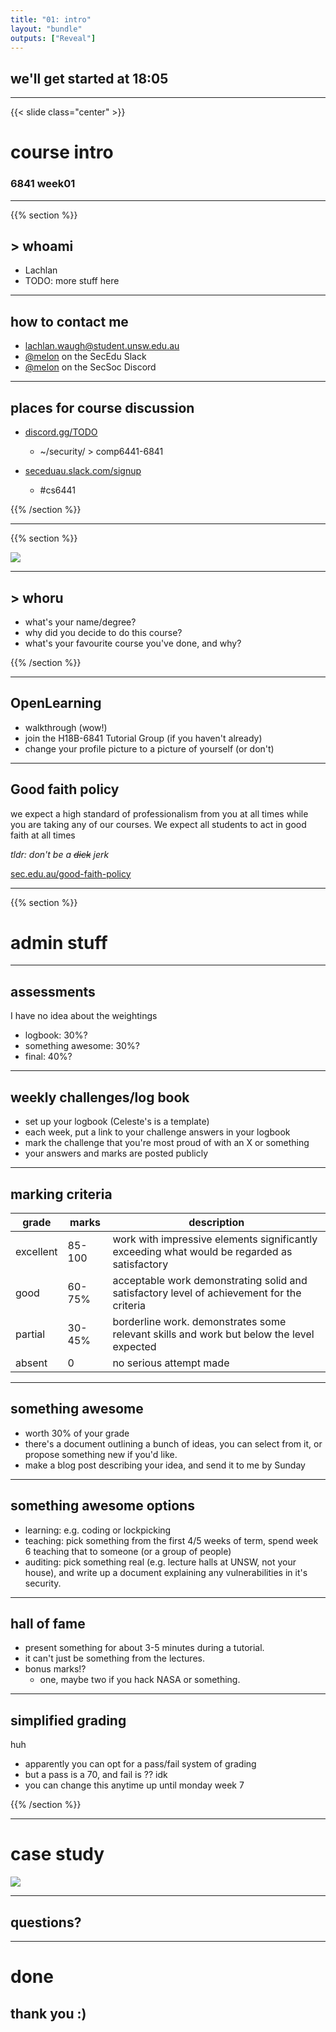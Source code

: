 ```yaml
---
title: "01: intro"
layout: "bundle"
outputs: ["Reveal"]
---
```


## we'll get started at 18:05

---

{{< slide class="center" >}}
# course intro
### 6841 week01

---

{{% section %}}

## > whoami

* Lachlan
* TODO: more stuff here

---

## how to contact me

* lachlan.waugh@student.unsw.edu.au
* [@melon]() on the SecEdu Slack
* [@melon]() on the SecSoc Discord

---

## places for course discussion

* [discord.gg/TODO](https://discord.gg/TODO)
    * ~/security/ > comp6441-6841

* [seceduau.slack.com/signup](https://seceduau.slack.com/signup)
    * #cs6441

{{% /section %}}

---

{{% section %}}

![](../img/week01/icebreaker.jpg)

---

## > whoru
* what's your name/degree?
* why did you decide to do this course?
* what's your favourite course you've done, and why?

{{% /section %}}

---

## OpenLearning
* walkthrough (wow!)
* join the H18B-6841 Tutorial Group (if you haven't already)
* change your profile picture to a picture of yourself (or don't)

---

## Good faith policy

we expect a high standard of professionalism from you at all times while you are taking any of our courses. We expect all students to act in good faith at all times

*tldr: don't be a ~~dick~~ jerk*

[sec.edu.au/good-faith-policy](https://sec.edu.au/good-faith-policy)

---

{{% section %}}
# admin stuff

---

## assessments
I have no idea about the weightings

* logbook: 30%?
* something awesome: 30%?
* final: 40%?

---

## weekly challenges/log book
* set up your logbook (Celeste's is a template)
* each week, put a link to your challenge answers in your logbook
* mark the challenge that you're most proud of with an X or something
* your answers and marks are posted publicly

---

## marking criteria

grade     |  marks | description                                                                                  |
----------|--------|----------------------------------------------------------------------------------------------|
excellent | 85-100 | work with impressive elements significantly exceeding what would be regarded as satisfactory |
good 	  | 60-75% | acceptable work demonstrating solid and satisfactory level of achievement for the criteria   |
partial   | 30-45% | borderline work. demonstrates some relevant skills and work but below the level expected     |
absent 	  |    0   | no serious attempt made

---

## something awesome
* worth 30% of your grade
* there's a document outlining a bunch of ideas, you can select from it, or propose something new if you'd like.
* make a blog post describing your idea, and send it to me by Sunday

---

## something awesome options
* learning: e.g. coding or lockpicking
* teaching: pick something from the first 4/5 weeks of term, spend week 6 teaching that to someone (or a group of people)
* auditing: pick something real (e.g. lecture halls at UNSW, not your house), and write up a document explaining any vulnerabilities in it's security.

---

## hall of fame
* present something for about 3-5 minutes during a tutorial.
* it can't just be something from the lectures.
* bonus marks!?
    * one, maybe two if you hack NASA or something.

---

## simplified grading
huh

* apparently you can opt for a pass/fail system of grading
* but a pass is a 70, and fail is ?? idk
* you can change this anytime up until monday week 7

{{% /section %}}

---

# case study
![](week01/earthquake.jpg)

---

## questions?

---

# done
## thank you :)
